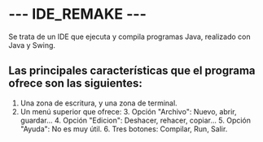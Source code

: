 # --- IDE_REMAKE ---

Se trata de un IDE que ejecuta y compila programas Java, realizado con Java y Swing.

## Las principales características que el programa ofrece son las siguientes:

  1. Una zona de escritura, y una zona de terminal.
  2. Un menú superior que ofrece:
    3. Opción "Archivo": Nuevo, abrir, guardar...
    4. Opción "Edicion": Deshacer, rehacer, copiar...
    5. Opción "Ayuda": No es muy útil.
    6. Tres botones: Compilar, Run, Salir.
